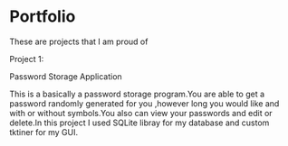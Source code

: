 # Portfolio
These are projects that I am proud of 

Project 1:

Password Storage Application 

This is a basically a password storage program.You are able to get a password randomly generated for you ,however long you would like and with or without symbols.You also can view your passwords and edit or delete.In this project I used SQLite libray for my database and custom tktiner for my GUI.
